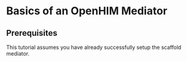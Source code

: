 # Basics of an OpenHIM Mediator

## Prerequisites

This tutorial assumes you have already successfully setup the scaffold mediator.
